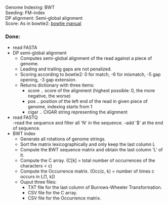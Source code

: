 Genome Indexing: BWT  
Seeding: FM-index  
DP alignment: Semi-global alignment  
Score: As in bowtie2: [bowtie manual](http://bowtie-bio.sourceforge.net/bowtie2/manual.shtml#end-to-end-alignment-score-example)  


### Done:
- read FASTA
- DP semi-global alignment
    - Computes semi-global alignment of the read against a piece of genome. 
    - Leading and trailing gaps are not penalized. 
    - Scoring according to bowtie2: 0 for match, -6 for mismatch, -5 gap opening, -3 gap extension. 
    - Returns dictionary with three items:
	    - score .. score of the alignment (highest possible: 0, the more negative, the worse)
	    - pos .. position of the left end of the read in given piece of genome, indexing starts from 1
	    - cigar .. CIGAR string representing the alignment
- read FASTQ  
    -read the sequence and filter all 'N' in the sequence.
    -add '$' at the end of sequence.
- BWT index
    - Generate all rotations of genome strings.
    - Sort the matrix lexicographically and only keep the last column L
    - Compute the BWT sequence matrix and obtain the last column 'L' of it.
    - Compute the C array. (C[k] = total number of occurrences of the characters < c)
    - Compute the Occurrence matrix. (Occ(c, k) = number of times c occurs in L[1, k])
    - Ouput three files:
        - TXT file for the last column of Burrows-Wheeler Transformation.
        - CSV file for the C array.
        - CSV file for the Occurrence matrix.